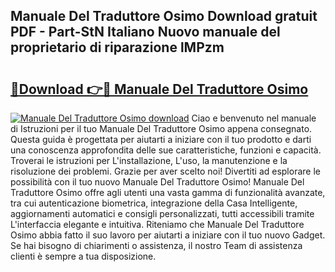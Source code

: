 ## Manuale Del Traduttore Osimo Download gratuit PDF - Part-StN Italiano Nuovo manuale del proprietario di riparazione lMPzm

# <h2><a href="http://dfgqzuo.blite.top/?on=Manuale+Del+Traduttore+Osimo">🔗Download 👉🔴 Manuale Del Traduttore Osimo</a></h2>

[![Manuale Del Traduttore Osimo download](https://i.imgur.com/lujVjoI.png)](http://dfgqzuo.blite.top/?on=Manuale+Del+Traduttore+Osimo)
Ciao e benvenuto nel manuale di Istruzioni per il tuo Manuale Del Traduttore Osimo appena consegnato. Questa guida è progettata per aiutarti a iniziare con il tuo prodotto e darti una conoscenza approfondita delle sue caratteristiche, funzioni e capacità. Troverai le istruzioni per L'installazione, L'uso, la manutenzione e la risoluzione dei problemi. Grazie per aver scelto noi! Divertiti ad esplorare le possibilità con il tuo nuovo Manuale Del Traduttore Osimo! Manuale Del Traduttore Osimo offre agli utenti una vasta gamma di funzionalità avanzate, tra cui autenticazione biometrica, integrazione della Casa Intelligente, aggiornamenti automatici e consigli personalizzati, tutti accessibili tramite L'interfaccia elegante e intuitiva. Riteniamo che Manuale Del Traduttore Osimo abbia fatto il suo lavoro per aiutarti a iniziare con il tuo nuovo Gadget. Se hai bisogno di chiarimenti o assistenza, il nostro Team di assistenza clienti è sempre a tua disposizione.
